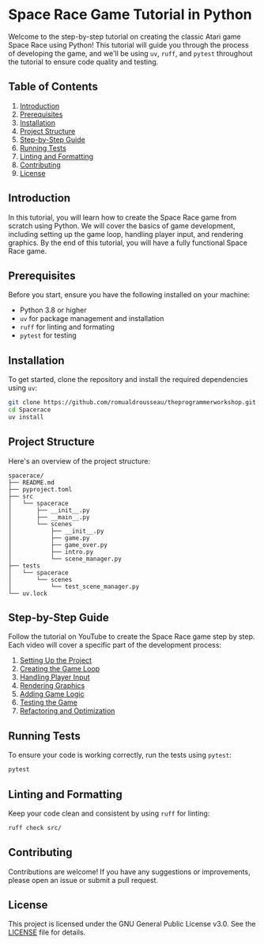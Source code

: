 # Space Race Game Tutorial in Python

Welcome to the step-by-step tutorial on creating the classic Atari game Space Race using Python! This tutorial will guide you through the process of developing the game, and we'll be using `uv`, `ruff`, and `pytest` throughout the tutorial to ensure code quality and testing.

## Table of Contents
1. [Introduction](#introduction)
2. [Prerequisites](#prerequisites)
3. [Installation](#installation)
4. [Project Structure](#project-structure)
5. [Step-by-Step Guide](#step-by-step-guide)
6. [Running Tests](#running-tests)
7. [Linting and Formatting](#linting-and-formatting)
8. [Contributing](#contributing)
9. [License](#license)

## Introduction
In this tutorial, you will learn how to create the Space Race game from scratch using Python. We will cover the basics of game development, including setting up the game loop, handling player input, and rendering graphics. By the end of this tutorial, you will have a fully functional Space Race game.

## Prerequisites
Before you start, ensure you have the following installed on your machine:
- Python 3.8 or higher
- `uv` for package management and installation
- `ruff` for linting and formating
- `pytest` for testing

## Installation
To get started, clone the repository and install the required dependencies using `uv`:
```bash
git clone https://github.com/romualdrousseau/theprogrammerworkshop.git
cd Spacerace
uv install
```

## Project Structure
Here's an overview of the project structure:
```
spacerace/
├── README.md
├── pyproject.toml
├── src
│   └── spacerace
│       ├── __init__.py
│       ├── __main__.py
│       └── scenes
│           ├── __init__.py
│           ├── game.py
│           ├── game_over.py
│           ├── intro.py
│           └── scene_manager.py
├── tests
│   └── spacerace
│       └── scenes
│           └── test_scene_manager.py
└── uv.lock
```

## Step-by-Step Guide
Follow the tutorial on YouTube to create the Space Race game step by step. Each video will cover a specific part of the development process:
1. [Setting Up the Project](#)
2. [Creating the Game Loop](#)
3. [Handling Player Input](#)
4. [Rendering Graphics](#)
5. [Adding Game Logic](#)
6. [Testing the Game](#)
7. [Refactoring and Optimization](#)

## Running Tests
To ensure your code is working correctly, run the tests using `pytest`:
```bash
pytest
```

## Linting and Formatting
Keep your code clean and consistent by using `ruff` for linting:
```bash
ruff check src/
```

## Contributing
Contributions are welcome! If you have any suggestions or improvements, please open an issue or submit a pull request.

## License
This project is licensed under the GNU General Public License v3.0. See the [LICENSE](LICENSE) file for details.
